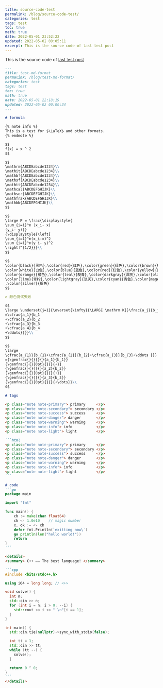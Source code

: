 ```yaml
---
title: source-code-test
permalink: /blog/source-code-test/
categories: test
tags: test
toc: true
math: true
date: 2022-05-01 23:52:22
updated: 2022-05-02 00:05:11
excerpt: This is the source code of last test post
---
```


This is the source code of [last test post](https://algo.teko7a.top/blog/test-md-format/)

````md
---
title: test-md-format
permalink: /blog/test-md-format/
categories: test
tags: test
toc: true
math: true
date: 2022-05-01 22:18:19
updated: 2022-05-02 00:00:34
---

# formula

{% note info %}
This is a test for $\LaTeX$ and other formats.
{% endnote %}

$$
f(x) = x ^ 2
$$

$$
\mathrm{ABCDEabcde1234}\\
\mathit{ABCDEabcde1234}\\
\mathbf{ABCDEabcde1234}\\
\mathsf{ABCDEabcde1234}\\
\mathtt{ABCDEabcde1234}\\
\mathcal{ABCDEFGHIJK}\\
\mathscr{ABCDEFGHIJK}\\
\mathfrak{ABCDEFGHIJK}\\
\mathbb{ABCDEFGHIJK}\\
$$

$$
\large P = \frac{\displaystyle{
\sum_{i=1}^n (x_i- x)
(y_i- y)}}
{\displaystyle{\left[
\sum_{i=1}^n(x_i-x)^2
\sum_{i=1}^n(y_i- y)^2
\right]^{1/2}}}\\
$$

$$
\color{black}{黑色},\color{red}{红色},\color{green}{绿色},\color{brown}{棕色},\color{pink}{粉色}\\
\color{white}{白色},\color{blue}{蓝色},\color{red}{红色},\color{yellow}{黄色},\color{gray}{灰色}\\
\color{orange}{橘色},\color{teal}{靛青},\color{darkgray}{深灰},\color{olive}{橄榄},\color{violet}{紫罗兰}\\
\color{lime}{青柠},\color{lightgray}{淡灰},\color{cyan}{青色},\color{magenta}{品红},\color{purple}{紫色}
,\color{silver}{银色}
$$

> 颜色测试失败

$$
\large \underset{j=1}{\overset{\infty}{\LARGE \mathrm K}}\frac{a_j}{b_j}
=\cfrac{a_1}{b_1
+\cfrac{a_2}{b_2
+\cfrac{a_3}{b_3
+\cfrac{a_4}{b_4
+\ddots}}}}\\
$$

$$
\large
\cfrac{a_{1}}{b_{1}+\cfrac{a_{2}}{b_{2}+\cfrac{a_{3}}{b_{3}+\ddots }}}
={\genfrac{}{}{}{}{a_1}{b_1}}  
{\genfrac{}{}{0pt}{}{}{+}}   
{\genfrac{}{}{}{}{a_2}{b_2}}   
{\genfrac{}{}{0pt}{}{}{+}}   
{\genfrac{}{}{}{}{a_3}{b_3}}   
{\genfrac{}{}{0pt}{}{}{+\dots}}\\
$$

# tags

<p class="note note-primary"> primary     </p>
<p class="note note-secondary"> secondary </p>
<p class="note note-success"> success     </p>
<p class="note note-danger"> danger       </p>
<p class="note note-warning"> warning     </p>
<p class="note note-info"> info           </p>
<p class="note note-light"> light         </p>

```html
<p class="note note-primary"> primary     </p>
<p class="note note-secondary"> secondary </p>
<p class="note note-success"> success     </p>
<p class="note note-danger"> danger       </p>
<p class="note note-warning"> warning     </p>
<p class="note note-info"> info           </p>
<p class="note note-light"> light         </p>
```

# code
```go
package main

import "fmt"

func main() {
    ch := make(chan float64)
    ch <- 1.0e10    // magic number
    x, ok := <- ch
    defer fmt.Println(`exitting now\`)
    go println(len("hello world!"))
    return
}
```

<details>
<summary> C++ —— The best language! </summary>

```cpp
#include <bits/stdc++.h>

using i64 = long long; // <+>

void solve() {
  int n;
  std::cin >> n;
  for (int i = n; i > 0; --i) {
    std::cout << i << " \n"[i == 1];
  }
}

int main() {
  std::cin.tie(nullptr)->sync_with_stdio(false);

  int tt = 1;
  std::cin >> tt;
  while (tt --) {
    solve();
  }

  return 0 ^ 0;
}
```
</details>
````
